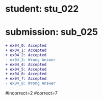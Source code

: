 # student: stu_022
# submission: sub_025

```diff
+ ex04_0: Accepted
+ ex04_1: Accepted
+ ex04_2: Accepted
- ex04_3: Wrong Answer
+ ex04_4: Accepted
+ ex04_5: Accepted
+ ex04_6: Accepted
+ ex04_7: Accepted
- ex04_8: Wrong Answer
```
#incorrect=2
#correct=7
